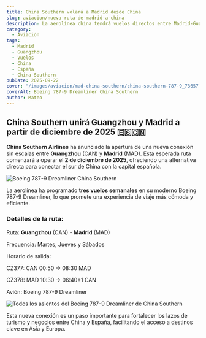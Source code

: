 ```yaml
---
title: China Southern volará a Madrid desde China
slug: aviacion/nueva-ruta-de-madrid-a-china
description: La aerolínea china tendrá vuelos directos entre Madrid-Guangzhou.
category:
  - Aviación
tags:
  - Madrid
  - Guangzhou
  - Vuelos 
  - China
  - España
  - China Southern
pubDate: 2025-09-22
cover: "/images/aviacion/mad-china-southern/china-southern-787-9_73657.jpg"
coverAlt: Boeing 787-9 Dreamliner China Southern
author: Mateo 
---
```


## China Southern unirá Guangzhou y Madrid a partir de diciembre de 2025 🇪🇸🇨🇳
**China Southern Airlines** ha anunciado la apertura de una nueva conexión sin escalas entre **Guangzhou** (CAN) y **Madrid** (MAD). Esta esperada ruta comenzará a operar el **2 de diciembre de 2025**, ofreciendo una alternativa directa para conectar el sur de China con la capital española.

<img src="/images/aviacion/mad-china-southern/50bdcd6728d2ef33e3fafcc2648fb02174e6b387.jpg" alt="Boeing 787-9 Dreamliner China Southern">

La aerolínea ha programado **tres vuelos semanales** en su moderno Boeing 787-9 Dreamliner, lo que promete una experiencia de viaje más cómoda y eficiente.

### Detalles de la ruta:

Ruta: **Guangzhou** (CAN) - **Madrid** (MAD)

Frecuencia: Martes, Jueves y Sábados

Horario de salida:

CZ377: CAN 00:50 → 08:30 MAD

CZ378: MAD 10:30 → 06:40+1 CAN

Avión: Boeing 787-9 Dreamliner

<img src="/images/aviacion/mad-china-southern/c4797a2f089224fa444896a598c29d8c.webp" alt="Todos los asientos del Boeing 787-9 Dreamliner de China Southern">

Esta nueva conexión es un paso importante para fortalecer los lazos de turismo y negocios entre China y España, facilitando el acceso a destinos clave en Asia y Europa.